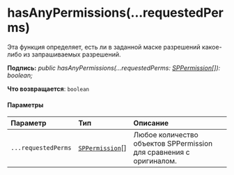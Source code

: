 # <a name="hasanypermissionsrequestedperms"></a>hasAnyPermissions(...requestedPerms)




Эта функция определяет, есть ли в заданной маске разрешений какое-либо из запрашиваемых разрешений.

**Подпись:** _public hasAnyPermissions(...requestedPerms: [SPPermission](../sp-page-context/sppermission.md)[]): boolean;_

**Что возвращается**: `boolean`





#### <a name="parameters"></a>Параметры


| Параметр       | Тип    | Описание |
|:-------------|:---------------|:------------|
| `...requestedPerms`    | [`SPPermission`](../sp-page-context/sppermission.md)[] | Любое количество объектов SPPermission для сравнения с оригиналом. |


